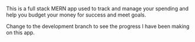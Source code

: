 This is a full stack MERN app used to track and manage your spending and help you budget your money for success and meet goals.

Change to the development branch to see the progress I have been making on this app.
